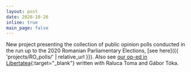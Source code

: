 ```yaml
---
layout: post
date: 2020-10-26
inline: true
main_page: false
---
```


New project presenting the collection of public opinion polls conducted in the run up to the 2020 Romanian Parliamentary Elections, [see here]({{ 'projects/RO_polls/' | relative_url }}). Also see [our op-ed in Libertatea](https://www.libertatea.ro/stiri/sondaje-alegeri-parlamentare-6-decembrie-3306768){:target="_blank"} written with Raluca Toma and Gábor Tóka.
